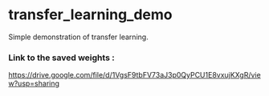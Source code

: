 # transfer_learning_demo
Simple demonstration of transfer learning.

### Link to the saved weights : 
https://drive.google.com/file/d/1VgsF9tbFV73aJ3p0QyPCU1E8vxujKXgR/view?usp=sharing
